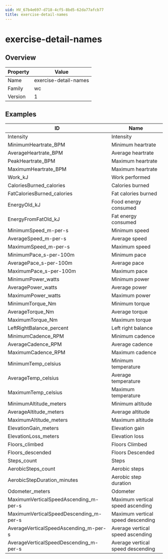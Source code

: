 ```yaml
---
uid: HV_67b4e697-d718-4cf5-8bd5-62da77afcb77
title: exercise-detail-names
---
```


# exercise-detail-names

## Overview

Property|Value
---|--- 
Name|exercise-detail-names 
Family|wc 
Version|1

## Examples

ID|Name
---|--- 
Intensity|Intensity 
MinimumHeartrate_BPM|Minimum heartrate 
AverageHeartrate_BPM|Average heartrate 
PeakHeartrate_BPM|Maximum heartrate 
MaximumHeartrate_BPM|Maximum heartrate 
Work_kJ|Work performed 
CaloriesBurned_calories|Calories burned 
FatCaloriesBurned_calories|Fat calories burned 
EnergyOld_kJ|Food energy consumed 
EnergyFromFatOld_kJ|Fat energy consumed 
MinimumSpeed_m-per-s|Minimum speed 
AverageSpeed_m-per-s|Average speed 
MaximumSpeed_m-per-s|Maximum speed 
MinimumPace_s-per-100m|Minimum pace 
AveragePace_s-per-100m|Average pace 
MaximumPace_s-per-100m|Maximum pace 
MinimumPower_watts|Minimum power 
AveragePower_watts|Average power 
MaximumPower_watts|Maximum power 
MinimumTorque_Nm|Minimum torque 
AverageTorque_Nm|Average torque 
MaximumTorque_Nm|Maximum torque 
LeftRightBalance_percent|Left right balance 
MinimumCadence_RPM|Minimum cadence 
AverageCadence_RPM|Average cadence 
MaximumCadence_RPM|Maximum cadence 
MinimumTemp_celsius|Minimum temperature 
AverageTemp_celsius|Average temperature 
MaximumTemp_celsius|Maximum temperature 
MinimumAltitude_meters|Minimum altitude 
AverageAltitude_meters|Average altitude 
MaximumAltitude_meters|Maximum altitude 
ElevationGain_meters|Elevation gain 
ElevationLoss_meters|Elevation loss 
Floors_climbed|Floors Climbed 
Floors_descended|Floors Descended 
Steps_count|Steps 
AerobicSteps_count|Aerobic steps 
AerobicStepDuration_minutes|Aerobic step duration 
Odometer_meters|Odometer 
MaximumVerticalSpeedAscending_m-per-s|Maximum vertical speed ascending 
MaximumVerticalSpeedDescending_m-per-s|Maximum vertical speed descending 
AverageVerticalSpeedAscending_m-per-s|Average vertical speed ascending 
AverageVerticalSpeedDescending_m-per-s|Average vertical speed descending